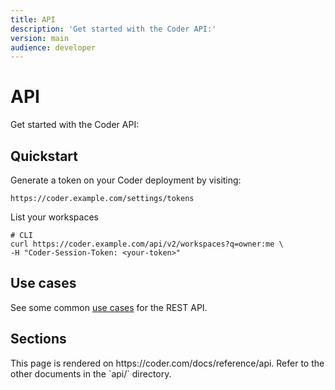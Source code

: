 ```yaml
---
title: API
description: 'Get started with the Coder API:'
version: main
audience: developer
---
```

# API

Get started with the Coder API:

## Quickstart

Generate a token on your Coder deployment by visiting:

````shell
https://coder.example.com/settings/tokens
````

List your workspaces

````shell
# CLI
curl https://coder.example.com/api/v2/workspaces?q=owner:me \
-H "Coder-Session-Token: <your-token>"
````

## Use cases

See some common [use cases](../../reference/index#use-cases) for the REST API.

## Sections

<children>
  This page is rendered on https://coder.com/docs/reference/api. Refer to the other documents in the `api/` directory.
</children>
